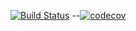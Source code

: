 [![Build Status](https://travis-ci.org/nayaranunes/terra-do-nunca.svg?branch=master)](https://travis-ci.org/nayaranunes/terra-do-nunca)
--[![codecov](https://codecov.io/gh/nayaranunes/terra-do-nunca/branch/master/graph/badge.svg)](https://codecov.io/gh/nayaranunes/terra-do-nunca)